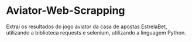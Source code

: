 # Aviator-Web-Scrapping

Extrai os resultados do jogo aviator da casa de apostas EstrelaBet, utilizando a biblioteca requests e selenium, utilizando a linguagem Python.
